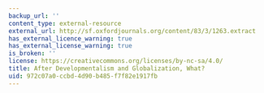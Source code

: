 ```yaml
---
backup_url: ''
content_type: external-resource
external_url: http://sf.oxfordjournals.org/content/83/3/1263.extract
has_external_licence_warning: true
has_external_license_warning: true
is_broken: ''
license: https://creativecommons.org/licenses/by-nc-sa/4.0/
title: After Developmentalism and Globalization, What?
uid: 972c07a0-ccbd-4d90-b485-f7f82e1917fb
---
```

